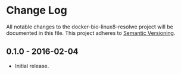 # Change Log
All notable changes to the docker-bio-linux8-resolwe project will be documented
in this file.
This project adheres to [Semantic Versioning](http://semver.org/).

## 0.1.0 - 2016-02-04

- Initial release.
